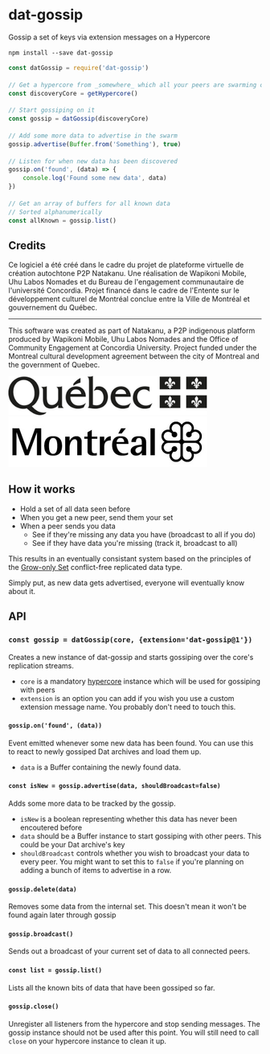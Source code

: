 # dat-gossip
Gossip a set of keys via extension messages on a Hypercore

```shell
npm install --save dat-gossip
```

```js
const datGossip = require('dat-gossip')

// Get a hypercore from _somewhere_ which all your peers are swarming on
const discoveryCore = getHypercore()

// Start gossiping on it
const gossip = datGossip(discoveryCore)

// Add some more data to advertise in the swarm
gossip.advertise(Buffer.from('Something'), true)

// Listen for when new data has been discovered
gossip.on('found', (data) => {
	console.log('Found some new data', data)
})

// Get an array of buffers for all known data
// Sorted alphanumerically
const allKnown = gossip.list()
```

## Credits

Ce logiciel a été créé dans le cadre du projet de plateforme virtuelle de création autochtone P2P Natakanu. Une réalisation de Wapikoni Mobile, Uhu Labos Nomades et du Bureau de l'engagement communautaire de l'université Concordia. Projet financé dans le cadre de l'Entente sur le développement culturel de Montréal conclue entre la Ville de Montréal et gouvernement du Québec.

---

This software was created as part of Natakanu, a P2P indigenous  platform produced by Wapikoni Mobile, Uhu Labos Nomades and the Office of Community Engagement at Concordia University. Project funded under the Montreal cultural development agreement between the city of Montreal and the government of Quebec.

<img src="quebec.png" width="395" alt="Quebec Province Logo" />
<img src="montreal.jpg" width="395" alt="Montreal City Logo" />

## How it works

- Hold a set of all data seen before
- When you get a new peer, send them your set
- When a peer sends you data
	- See if they're missing any data you have (broadcast to all if you do)
	- See if they have data you're missing (track it, broadcast to all)

This results in an eventually consistant system based on the principles of the [Grow-only Set](https://en.wikipedia.org/wiki/Conflict-free_replicated_data_type#G-Set_(Grow-only_Set)) conflict-free replicated data type.

Simply put, as new data gets advertised, everyone will eventually know about it.

## API

### `const gossip = datGossip(core, {extension='dat-gossip@1'})`

Creates a new instance of dat-gossip and starts gossiping over the core's replication streams.

- `core` is a mandatory [hypercore](https://github.com/mafintosh/hypercore) instance which will be used for gossiping with peers
- `extension` is an option you can add if you wish you use a custom extension message name. You probably don't need to touch this.

#### `gossip.on('found', (data))`

Event emitted whenever some new data has been found. You can use this to react to newly gossiped Dat archives and load them up.

- `data` is a Buffer containing the newly found data.

#### `const isNew = gossip.advertise(data, shouldBroadcast=false)`

Adds some more data to be tracked by the gossip.

- `isNew` is a boolean representing whether this data has never been encoutered before
- `data` should be a Buffer instance to start gossiping with other peers. This could be your Dat archive's key
- `shouldBroadcast` controls whether you wish to broadcast your data to every peer. You might want to set this to `false` if you're planning on adding a bunch of items to advertise in a row.

#### `gossip.delete(data)`

Removes some data from the internal set. This doesn't mean it won't be found again later through gossip

#### `gossip.broadcast()`

Sends out a broadcast of your current set of data to all connected peers.

#### `const list = gossip.list()`

Lists all the known bits of data that have been gossiped so far.

#### `gossip.close()`

Unregister all listeners from the hypercore and stop sending messages.
The gossip instance should not be used after this point.
You will still need to call `close` on your hypercore instance to clean it up.

